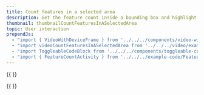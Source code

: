 ```yaml
---
title: Count features in a selected area
description: Get the feature count inside a bounding box and highlight all the  buidings.
thumbnail: thumbnailCountFeaturesInASelectedArea
topic: User interaction
prependJs:
  - "import { VideoWithDeviceFrame } from '../../../components/video-with-device-frame'"
  - "import videoCountFeaturesInASelectedArea from '../../../video/example-featurecount.mp4'"
  - "import ToggleableCodeBlock from '../../../components/toggleable-code-block'"
  - "import { FeatureCountActivity } from '../../../example-code/FeatureCountActivity.js'"
---
```


{{
  <VideoWithDeviceFrame 
    videoFile={videoCountFeaturesInASelectedArea}
    rotation="horizontal"
    device="pixel-2"
  />
}}

<!-- Any notes about this example would go here.  -->

{{
  <ToggleableCodeBlock 
    codeSnippet={FeatureCountActivity}
  />
}}
